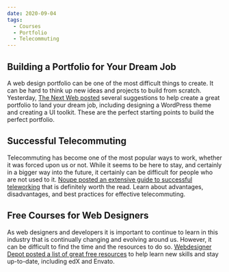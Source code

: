 ```yaml
---
date: 2020-09-04
tags:
  - Courses
  - Portfolio
  - Telecommuting
---
```


## Building a Portfolio for Your Dream Job

A web design portfolio can be one of the most difficult things to create. It can be hard to think up new ideas and projects to build from scratch. Yesterday, [The Next Web posted](https://thenextweb.com/growth-quarters/2020/09/03/web-designers-heres-how-to-build-a-great-portfolio-and-land-your-dream-job-syndication/) several suggestions to help create a great portfolio to land your dream job, including designing a WordPress theme and creating a UI toolkit. These are the perfect starting points to build the perfect portfolio.

## Successful Telecommuting

Telecommuting has become one of the most popular ways to work, whether it was forced upon us or not. While it seems to be here to stay, and certainly in a bigger way into the future, it certainly can be difficult for people who are not used to it. [Noupe posted an extensive guide to successful teleworking](https://www.noupe.com/business-online/guide-to-successful-telecommuting.html) that is definitely worth the read. Learn about advantages, disadvantages, and best practices for effective telecommuting.

## Free Courses for Web Designers

As web designers and developers it is important to continue to learn in this industry that is continually changing and evolving around us. However, it can be difficult to find the time and the resources to do so. [Webdesigner Depot posted a list of great free resources](https://www.webdesignerdepot.com/2020/09/5-best-free-courses-and-resources-to-level-up-as-a-web-designer/) to help learn new skills and stay up-to-date, including edX and Envato.
